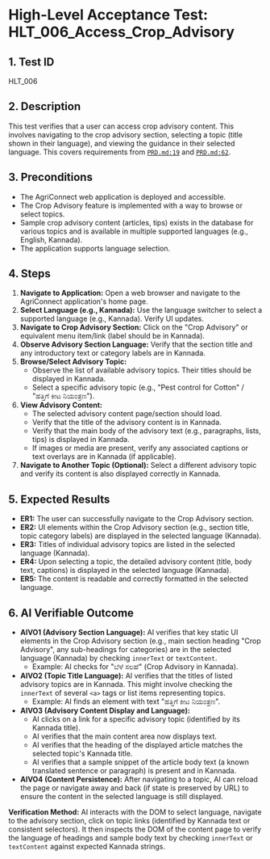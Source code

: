 # High-Level Acceptance Test: HLT_006_Access_Crop_Advisory

## 1. Test ID
HLT_006

## 2. Description
This test verifies that a user can access crop advisory content. This involves navigating to the crop advisory section, selecting a topic (title shown in their language), and viewing the guidance in their selected language. This covers requirements from [`PRD.md:19`](docs/PRD.md:19) and [`PRD.md:62`](docs/PRD.md:62).

## 3. Preconditions
*   The AgriConnect web application is deployed and accessible.
*   The Crop Advisory feature is implemented with a way to browse or select topics.
*   Sample crop advisory content (articles, tips) exists in the database for various topics and is available in multiple supported languages (e.g., English, Kannada).
*   The application supports language selection.

## 4. Steps

1.  **Navigate to Application:** Open a web browser and navigate to the AgriConnect application's home page.
2.  **Select Language (e.g., Kannada):** Use the language switcher to select a supported language (e.g., Kannada). Verify UI updates.
3.  **Navigate to Crop Advisory Section:** Click on the "Crop Advisory" or equivalent menu item/link (label should be in Kannada).
4.  **Observe Advisory Section Language:** Verify that the section title and any introductory text or category labels are in Kannada.
5.  **Browse/Select Advisory Topic:**
    *   Observe the list of available advisory topics. Their titles should be displayed in Kannada.
    *   Select a specific advisory topic (e.g., "Pest control for Cotton" / "ಹತ್ತಿಗೆ ಕೀಟ ನಿಯಂತ್ರಣ").
6.  **View Advisory Content:**
    *   The selected advisory content page/section should load.
    *   Verify that the title of the advisory content is in Kannada.
    *   Verify that the main body of the advisory text (e.g., paragraphs, lists, tips) is displayed in Kannada.
    *   If images or media are present, verify any associated captions or text overlays are in Kannada (if applicable).
7.  **Navigate to Another Topic (Optional):** Select a different advisory topic and verify its content is also displayed correctly in Kannada.

## 5. Expected Results

*   **ER1:** The user can successfully navigate to the Crop Advisory section.
*   **ER2:** UI elements within the Crop Advisory section (e.g., section title, topic category labels) are displayed in the selected language (Kannada).
*   **ER3:** Titles of individual advisory topics are listed in the selected language (Kannada).
*   **ER4:** Upon selecting a topic, the detailed advisory content (title, body text, captions) is displayed in the selected language (Kannada).
*   **ER5:** The content is readable and correctly formatted in the selected language.

## 6. AI Verifiable Outcome

*   **AIVO1 (Advisory Section Language):** AI verifies that key static UI elements in the Crop Advisory section (e.g., main section heading "Crop Advisory", any sub-headings for categories) are in the selected language (Kannada) by checking `innerText` or `textContent`.
    *   Example: AI checks for "ಬೆಳೆ ಸಲಹೆ" (Crop Advisory in Kannada).
*   **AIVO2 (Topic Title Language):** AI verifies that the titles of listed advisory topics are in Kannada. This might involve checking the `innerText` of several `<a>` tags or list items representing topics.
    *   Example: AI finds an element with text "ಹತ್ತಿಗೆ ಕೀಟ ನಿಯಂತ್ರಣ".
*   **AIVO3 (Advisory Content Display and Language):**
    *   AI clicks on a link for a specific advisory topic (identified by its Kannada title).
    *   AI verifies that the main content area now displays text.
    *   AI verifies that the heading of the displayed article matches the selected topic's Kannada title.
    *   AI verifies that a sample snippet of the article body text (a known translated sentence or paragraph) is present and in Kannada.
*   **AIVO4 (Content Persistence):** After navigating to a topic, AI can reload the page or navigate away and back (if state is preserved by URL) to ensure the content in the selected language is still displayed.

**Verification Method:** AI interacts with the DOM to select language, navigate to the advisory section, click on topic links (identified by Kannada text or consistent selectors). It then inspects the DOM of the content page to verify the language of headings and sample body text by checking `innerText` or `textContent` against expected Kannada strings.
